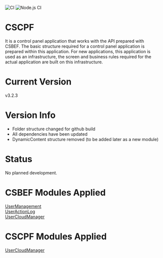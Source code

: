 ![CI](https://github.com/mkurak/CSCPF/workflows/CI/badge.svg)
![Node.js CI](https://github.com/mkurak/CSCPF/workflows/Node.js%20CI/badge.svg)

# CSCPF
It is a control panel application that works with the API prepared with CSBEF. The basic structure required for a control panel application is prepared within this application. For new applications, this application is used as an infrastructure, the screen and business rules required for the actual application are built on this infrastructure.

# Current Version
v3.2.3

# Version Info
- Folder structure changed for github build
- All dependencies have been updated
- DynamicContent structure removed (to be added later as a new module)

# Status
No planned development.

# CSBEF Modules Applied
[UserManagement](https://github.com/mkurak/CSBEF.Module.UserManagement)
<br>
[UserActionLog](https://github.com/mkurak/CSBEF.Module.UserActionLog)
<br>
[UserCloudManager](https://github.com/mkurak/CSBEF.Module.UserCloudManager)

# CSCPF Modules Applied
[UserCloudManager](https://github.com/mkurak/CSCPF.Module.UserCloudManager)
